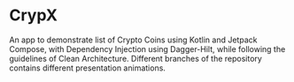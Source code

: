 # CrypX
An app to demonstrate list of Crypto Coins using Kotlin and Jetpack Compose, with Dependency Injection using Dagger-Hilt, while following the guidelines of Clean Architecture. Different branches of the repository contains different presentation animations.
